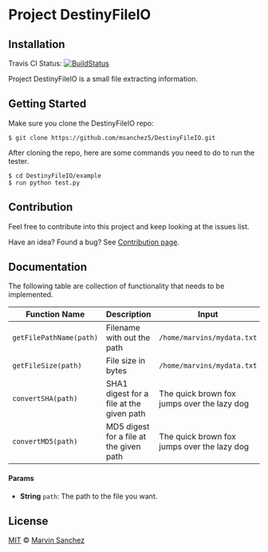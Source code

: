 # Project DestinyFileIO
## Installation
Travis CI Status:  [![BuildStatus](https://travis-ci.org/msanchez5/DestinyFileIO.svg?branch=master)](https://travis-ci.org/msanchez5/DestinyFileIO)

Project DestinyFileIO is a small file extracting information.

## Getting Started
Make sure you clone the DestinyFileIO repo:
```
$ git clone https://github.com/msanchez5/DestinyFileIO.git

```
After cloning the repo, here are some commands you need to do to run the tester.
```
$ cd DestinyFileIO/example
$ run python test.py
```

## Contribution
Feel free to contribute into this project and keep looking at the issues list.

Have an idea? Found a bug? See [Contribution page](docs/CONTRIBUTING.md).

## Documentation
The following table are collection of functionality that needs to be implemented.

| Function Name | Description | Input | Expected Output
| ----- | ----- | ----- | ----- |
| `getFilePathName(path)` | Filename with out the path | `/home/marvins/mydata.txt` | `mydata.txt` |
| `getFileSize(path)` | File size in bytes | `/home/marvins/mydata.txt` | 129 Kb |
| `convertSHA(path)` | SHA1 digest for a file at the given path | The quick brown fox jumps over the lazy dog | 2fd4e1c67a2d28fced849ee1bb76e7391b93eb12 |
| `convertMD5(path)` | MD5 digest for a file at the given path | The quick brown fox jumps over the lazy dog | 9e107d9d372bb6826bd81d3542a419d |

#### Params

- **String** `path`: The path to the file you want.

## License
[MIT](docs/LICENSE.md) © [Marvin Sanchez](http://marvinrsanchez.wordpress.com/)
